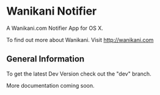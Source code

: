 Wanikani Notifier
=======================

A Wanikani.com Notifier App for OS X.

To find out more about Wanikani. Visit http://wanikani.com

General Information
------------

To get the latest Dev Version check out the "dev" branch. 

More documentation coming soon.



